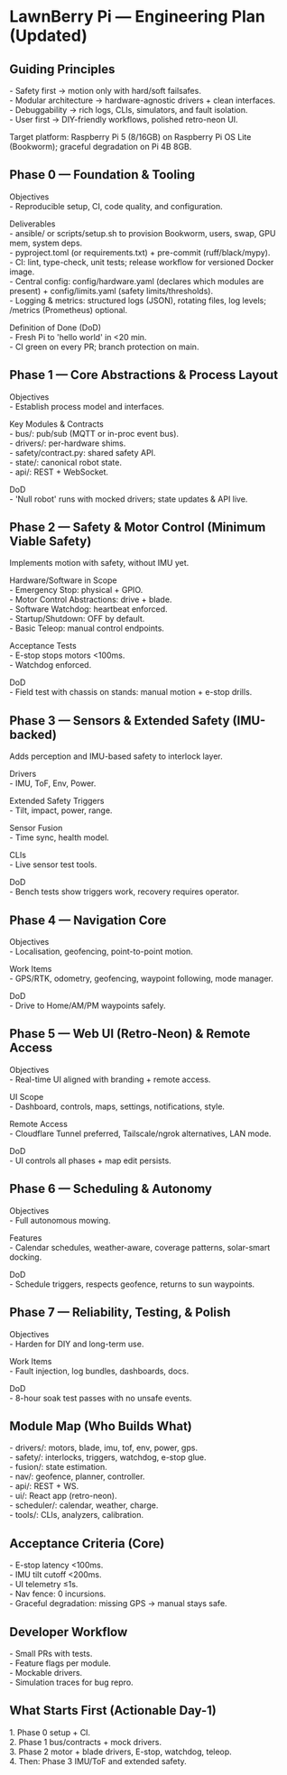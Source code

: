 # **LawnBerry Pi — Engineering Plan (Updated)**

## **Guiding Principles**

\- Safety first → motion only with hard/soft failsafes.  
\- Modular architecture → hardware-agnostic drivers \+ clean interfaces.  
\- Debuggability → rich logs, CLIs, simulators, and fault isolation.  
\- User first → DIY-friendly workflows, polished retro-neon UI.

Target platform: Raspberry Pi 5 (8/16GB) on Raspberry Pi OS Lite (Bookworm); graceful degradation on Pi 4B 8GB.

## **Phase 0 — Foundation & Tooling**

Objectives  
\- Reproducible setup, CI, code quality, and configuration.

Deliverables  
\- ansible/ or scripts/setup.sh to provision Bookworm, users, swap, GPU mem, system deps.  
\- pyproject.toml (or requirements.txt) \+ pre-commit (ruff/black/mypy).  
\- CI: lint, type-check, unit tests; release workflow for versioned Docker image.  
\- Central config: config/hardware.yaml (declares which modules are present) \+ config/limits.yaml (safety limits/thresholds).  
\- Logging & metrics: structured logs (JSON), rotating files, log levels; /metrics (Prometheus) optional.

Definition of Done (DoD)  
\- Fresh Pi to 'hello world' in \<20 min.  
\- CI green on every PR; branch protection on main.

## **Phase 1 — Core Abstractions & Process Layout**

Objectives  
\- Establish process model and interfaces.

Key Modules & Contracts  
\- bus/: pub/sub (MQTT or in-proc event bus).  
\- drivers/: per-hardware shims.  
\- safety/contract.py: shared safety API.  
\- state/: canonical robot state.  
\- api/: REST \+ WebSocket.

DoD  
\- 'Null robot' runs with mocked drivers; state updates & API live.

## **Phase 2 — Safety & Motor Control (Minimum Viable Safety)**

Implements motion with safety, without IMU yet.

Hardware/Software in Scope  
\- Emergency Stop: physical \+ GPIO.  
\- Motor Control Abstractions: drive \+ blade.  
\- Software Watchdog: heartbeat enforced.  
\- Startup/Shutdown: OFF by default.  
\- Basic Teleop: manual control endpoints.

Acceptance Tests  
\- E-stop stops motors \<100ms.  
\- Watchdog enforced.

DoD  
\- Field test with chassis on stands: manual motion \+ e-stop drills.

## **Phase 3 — Sensors & Extended Safety (IMU-backed)**

Adds perception and IMU-based safety to interlock layer.

Drivers  
\- IMU, ToF, Env, Power.

Extended Safety Triggers  
\- Tilt, impact, power, range.

Sensor Fusion  
\- Time sync, health model.

CLIs  
\- Live sensor test tools.

DoD  
\- Bench tests show triggers work, recovery requires operator.

## **Phase 4 — Navigation Core**

Objectives  
\- Localisation, geofencing, point-to-point motion.

Work Items  
\- GPS/RTK, odometry, geofencing, waypoint following, mode manager.

DoD  
\- Drive to Home/AM/PM waypoints safely.

## **Phase 5 — Web UI (Retro-Neon) & Remote Access**

Objectives  
\- Real-time UI aligned with branding \+ remote access.

UI Scope  
\- Dashboard, controls, maps, settings, notifications, style.

Remote Access  
\- Cloudflare Tunnel preferred, Tailscale/ngrok alternatives, LAN mode.

DoD  
\- UI controls all phases \+ map edit persists.

## **Phase 6 — Scheduling & Autonomy**

Objectives  
\- Full autonomous mowing.

Features  
\- Calendar schedules, weather-aware, coverage patterns, solar-smart docking.

DoD  
\- Schedule triggers, respects geofence, returns to sun waypoints.

## **Phase 7 — Reliability, Testing, & Polish**

Objectives  
\- Harden for DIY and long-term use.

Work Items  
\- Fault injection, log bundles, dashboards, docs.

DoD  
\- 8-hour soak test passes with no unsafe events.

## **Module Map (Who Builds What)**

\- drivers/: motors, blade, imu, tof, env, power, gps.  
\- safety/: interlocks, triggers, watchdog, e-stop glue.  
\- fusion/: state estimation.  
\- nav/: geofence, planner, controller.  
\- api/: REST \+ WS.  
\- ui/: React app (retro-neon).  
\- scheduler/: calendar, weather, charge.  
\- tools/: CLIs, analyzers, calibration.

## **Acceptance Criteria (Core)**

\- E-stop latency \<100ms.  
\- IMU tilt cutoff \<200ms.  
\- UI telemetry ≤1s.  
\- Nav fence: 0 incursions.  
\- Graceful degradation: missing GPS → manual stays safe.

## **Developer Workflow**

\- Small PRs with tests.  
\- Feature flags per module.  
\- Mockable drivers.  
\- Simulation traces for bug repro.

## **What Starts First (Actionable Day-1)**

1\. Phase 0 setup \+ CI.  
2\. Phase 1 bus/contracts \+ mock drivers.  
3\. Phase 2 motor \+ blade drivers, E-stop, watchdog, teleop.  
4\. Then: Phase 3 IMU/ToF and extended safety.
